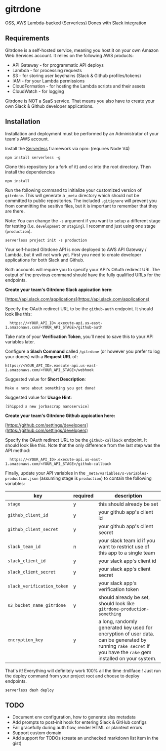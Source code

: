 # gitrdone

OSS, AWS Lambda-backed (Serverless) Dones with Slack integration

## Requirements

Gitrdone is a self-hosted service, meaning you host it on your own Amazon Web Services account. It relies on the following AWS products:

* API Gateway - for programmatic API deploys
* Lambda - for processing requests
* S3 - for storing user keychains (Slack & Github profiles/tokens)
* IAM - for your Lambda permissions
* CloudFormation - for hosting the Lambda scripts and their assets
* CloudWatch - for logging

Gitrdone is NOT a SaaS service. That means you also have to create your own Slack & Github developer applications.

## Installation

Installation and deployment must be performed by an Administrator of your team's AWS account.

Install the [Serverless](http://docs.serverless.com) framework via npm: (requires Node V4)

    npm install serverless -g

Clone this repository (or a fork of it) and `cd` into the root directory. Then install the dependencies

    npm install

Run the following command to initialize your customized version of `gitrdone`. This will generate a `_meta` directory which should not be committed to public repositories. The included `.gitignore` will prevent you from committing the sesitive files, but it is important to remember that they are there.

Note: You can change the `-s` argument if you want to setup a different stage for testing (i.e. `development` or `staging`). I recommend just using one stage (`production`).

    serverless project init -s production

Your self-hosted Gitrdone API is now deployed to AWS API Gateway / Lambda, but it will not work yet. First you need to create developer applications for both Slack and Github.

Both accounts will require you to specify your API's OAuth redirect URI. The output of the previous command should have the fully qualified URLs for the endpoints.

**Create your team's Gitrdone Slack appication here:**

[https://api.slack.com/applications](https://api.slack.com/applications)

Specify the OAuth redirect URL to be the `github-auth` endpoint. It should look like this:

      https://<YOUR_API_ID>.execute-api.us-east-1.amazonaws.com/<YOUR_API_STAGE>/github-auth

Take note of your **Verification Token**, you'll need to save this to your API variables later.

Configure a **Slash Command** called `/gitrdone` (or however you prefer to log your dones) with a **Request URL** of:

    https://<YOUR_API_ID>.execute-api.us-east-1.amazonaws.com/<YOUR_API_STAGE>/webhook

Suggested value for **Short Description**:

    Make a note about something you got done!

Suggested value for **Usage Hint**:

    [Shipped a new jorbascrap nanoservice]

**Create your team's Gitrdone Github appication here:**

[https://github.com/settings/developers](https://github.com/settings/developers)

Specify the OAuth redirect URL to be the `github-callback` endpoint. It should look like this. Note that the only difference from the last step was the API method:

      https://<YOUR_API_ID>.execute-api.us-east-1.amazonaws.com/<YOUR_API_STAGE>/github-callback

Finally, update your API variables in the `_meta/variables/s-variables-production.json` (assuming stage is `production`) to contain the following variables:

key | required  | description
--- | --------- | ----------
`stage` | y | this should already be set
`github_client_id` | y | your github app's client id
`github_client_secret` | y | your github app's client secret
`slack_team_id` | n | your slack team id if you want to restrict use of this app to a single team
`slack_client_id` | y | your slack app's client id
`slack_client_secret` | y | your slack app's client secret
`slack_verification_token` | y | your slack app's verification token
`s3_bucket_name_gitrdone` | y | should already be set, should look like `gitrdone-production-something`
`encryption_key` | y | a long, randomly generated key used for encryption of user data. can be generated by running `rake secret` if you have the `rake` gem installed on your system.

That's it! Everything will definitely work 100% all the time :trollface:! Just run the deploy command from your project root and choose to deploy endpoints.

    serverless dash deploy


## TODO

* Document env configuration, how to generate slss metadata
* Add prompts to post-init hook for entering Slack & GitHub configs
* Fail gracefully during auth flow, render HTML or plaintext errors
* Support custom domain
* Add support for TODOs (create an unchecked markdown list item in the gist)
